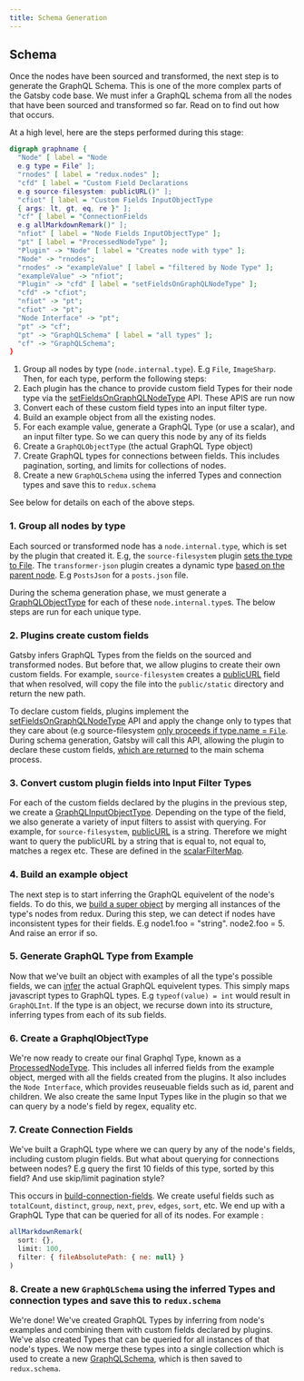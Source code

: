 ```yaml
---
title: Schema Generation
---
```


## Schema

Once the nodes have been sourced and transformed, the next step is to generate the GraphQL Schema. This is one of the more complex parts of the Gatsby code base. We must infer a GraphQL schema from all the nodes that have been sourced and transformed so far. Read on to find out how that occurs.

At a high level, here are the steps performed during this stage:

```dot
digraph graphname {
  "Node" [ label = "Node
  e.g type = File" ];
  "rnodes" [ label = "redux.nodes" ];
  "cfd" [ label = "Custom Field Declarations 
  e.g source-filesystem: publicURL()" ];
  "cfiot" [ label = "Custom Fields InputObjectType 
  { args: lt, gt, eq, re }" ];
  "cf" [ label = "ConnectionFields 
  e.g allMarkdownRemark()" ];
  "nfiot" [ label = "Node Fields InputObjectType" ];
  "pt" [ label = "ProcessedNodeType" ];
  "Plugin" -> "Node" [ label = "Creates node with type" ];
  "Node" -> "rnodes";
  "rnodes" -> "exampleValue" [ label = "filtered by Node Type" ];
  "exampleValue" -> "nfiot";
  "Plugin" -> "cfd" [ label = "setFieldsOnGraphQLNodeType" ];
  "cfd" -> "cfiot";
  "nfiot" -> "pt";
  "cfiot" -> "pt";
  "Node Interface" -> "pt";
  "pt" -> "cf";
  "pt" -> "GraphQLSchema" [ label = "all types" ];
  "cf" -> "GraphQLSchema";
}
```

1. Group all nodes by type (`node.internal.type`). E.g `File`, `ImageSharp`. Then, for each type, perform the following steps:
1. Each plugin has the chance to provide custom field Types for their node type via the [setFieldsOnGraphQLNodeType]() API. These APIS are run now
1. Convert each of these custom field types into an input filter type.
1. Build an example object from all the existing nodes. 
1. For each example value, generate a GraphQL Type (or use a scalar), and an input filter type. So we can query this node by any of its fields
1. Create a `GraphQLObjectType` (the actual GraphQL Type object)
1. Create GraphQL types for connections between fields. This includes pagination, sorting, and limits for collections of nodes.
1. Create a new `GraphQLSchema` using the inferred Types and connection types and save this to `redux.schema`

See below for details on each of the above steps.

### 1. Group all nodes by type

Each sourced or transformed node has a `node.internal.type`, which is set by the plugin that created it. E.g, the `source-filesystem` plugin [sets the type to File](https://github.com/gatsbyjs/gatsby/blob/master/packages/gatsby-source-filesystem/src/create-file-node.js#L46). The `transformer-json` plugin creates a dynamic type [based on the parent node](https://github.com/gatsbyjs/gatsby/blob/master/packages/gatsby-transformer-json/src/gatsby-node.js#L48). E.g `PostsJson` for a `posts.json` file.

During the schema generation phase, we must generate a [GraphQLObjectType](https://graphql.org/graphql-js/type/#graphqlobjecttype) for each of these `node.internal.type`s. The below steps are run for each unique type.

### 2. Plugins create custom fields

Gatsby infers GraphQL Types from the fields on the sourced and transformed nodes. But before that, we allow plugins to create their own custom fields. For example, `source-filesystem` creates a [publicURL](https://github.com/gatsbyjs/gatsby/blob/master/packages/gatsby-source-filesystem/src/extend-file-node.js#L11) field that when resolved, will copy the file into the `public/static` directory and return the new path.

To declare custom fields, plugins implement the [setFieldsOnGraphQLNodeType](/docs/node-apis/#setFieldsOnGraphQLNodeType) API and apply the change only to types that they care about (e.g source-filesystem [only proceeds if type.name = `File`](https://github.com/gatsbyjs/gatsby/blob/master/packages/gatsby-source-filesystem/src/extend-file-node.js#L6). During schema generation, Gatsby will call this API, allowing the plugin to declare these custom fields, [which are returned](https://github.com/gatsbyjs/gatsby/blob/master/packages/gatsby/src/schema/build-node-types.js#L151) to the main schema process.

### 3. Convert custom plugin fields into Input Filter Types

For each of the custom fields declared by the plugins in the previous step, we create a [GraphQLInputObjectType](https://graphql.org/graphql-js/type/#graphqlinputobjecttype). Depending on the type of the field, we also generate a variety of input filters to assist with querying. For example, for `source-filesystem`, [publicURL](https://github.com/gatsbyjs/gatsby/blob/master/packages/gatsby-source-filesystem/src/extend-file-node.js#L12) is a string. Therefore we might want to query the publicURL by a string that is equal to, not equal to, matches a regex etc. These are defined in the [scalarFilterMap](https://github.com/gatsbyjs/gatsby/blob/master/packages/gatsby/src/schema/infer-graphql-input-fields-from-fields.js#L84).

### 4. Build an example object

The next step is to start inferring the GraphQL equivelent of the node's fields. To do this, we [build a super object](https://github.com/gatsbyjs/gatsby/blob/master/packages/gatsby/src/schema/data-tree-utils.js#L305) by merging all instances of the type's nodes from redux. During this step, we can detect if nodes have inconsistent types for their fields. E.g node1.foo = "string". node2.foo = 5. And raise an error if so.

### 5. Generate GraphQL Type from Example

Now that we've built an object with examples of all the type's possible fields, we can [infer](https://github.com/gatsbyjs/gatsby/blob/master/packages/gatsby/src/schema/infer-graphql-input-fields.js#L71) the actual GraphQL equivelent types. This simply maps javascript types to GraphQL types. E.g `typeof(value) = int` would result in `GraphQLInt`. If the type is an object, we recurse down into its structure, inferring types from each of its sub fields. 

### 6. Create a GraphqlObjectType

We're now ready to create our final Graphql Type, known as a [ProcessedNodeType](https://github.com/gatsbyjs/gatsby/blob/master/packages/gatsby/src/schema/build-node-types.js#L182). This includes all inferred fields from the example object, merged with all the fields created from the plugins. It also includes the `Node Interface`, which provides reuseuable fields such as id, parent and children. We also create the same Input Types like in the plugin so that we can query by a node's field by regex, equality etc.

### 7. Create Connection Fields

We've built a GraphQL type where we can query by any of the node's fields, including custom plugin fields. But what about querying for connections between nodes? E.g query the first 10 fields of this type, sorted by this field? And use skip/limit pagination style? 

This occurs in [build-connection-fields](https://github.com/gatsbyjs/gatsby/blob/master/packages/gatsby/src/schema/build-connection-fields.js#L17). We create useful fields such as `totalCount`, `distinct`, `group`, `next`, `prev`, `edges`, `sort`, etc. We end up with a GraphQL Type that can be queried for all of its nodes. For example :

```javascript
allMarkdownRemark(
  sort: {}, 
  limit: 100, 
  filter: { fileAbsolutePath: { ne: null} } 
)
```

### 8. Create a new `GraphQLSchema` using the inferred Types and connection types and save this to `redux.schema`

We're done! We've created GraphQL Types by inferring from node's examples and combining them with custom fields declared by plugins. We've also created Types that can be queried for all instances of that node's types. We now merge these types into a single collection which is used to create a new [GraphQLSchema](https://github.com/gatsbyjs/gatsby/blob/master/packages/gatsby/src/schema/index.js#L23), which is then saved to `redux.schema`.

